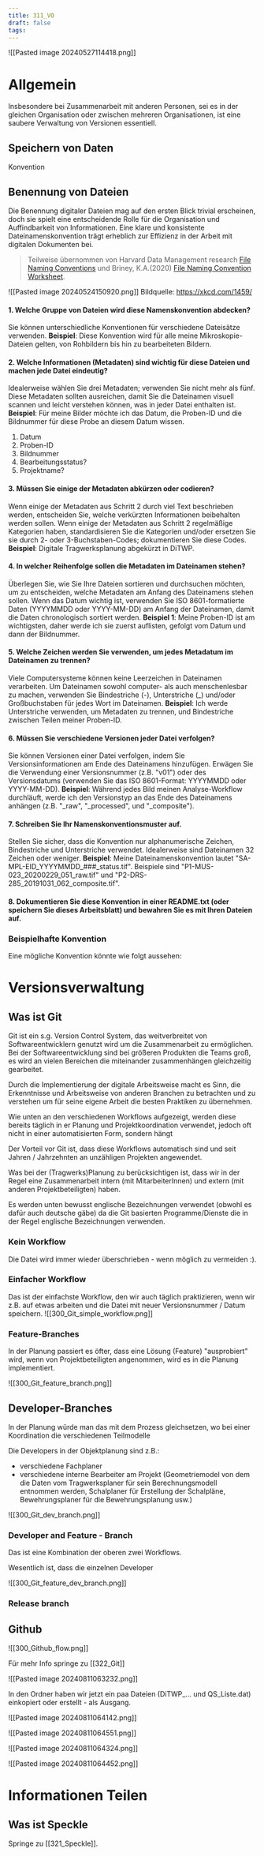 ```yaml
---
title: 311_VO
draft: false
tags:
---
```

![[Pasted image 20240527114418.png]] 

# Allgemein

Insbesondere bei Zusammenarbeit mit anderen Personen, sei es in der gleichen Organisation oder zwischen mehreren Organisationen, ist eine saubere Verwaltung von Versionen essentiell.

## Speichern von Daten

Konvention
## Benennung von Dateien

Die Benennung digitaler Dateien mag auf den ersten Blick trivial erscheinen, doch sie spielt eine entscheidende Rolle für die Organisation und Auffindbarkeit von Informationen. Eine klare und konsistente Dateinamenskonvention trägt erheblich zur Effizienz in der Arbeit mit digitalen Dokumenten bei.

> Teilweise übernommen von Harvard Data Management research [File Naming Conventions](https://datamanagement.hms.harvard.edu/plan-design/file-naming-conventions) und Briney, K.A.(2020)  [File Naming Convention Worksheet](https://authors.library.caltech.edu/records/mmnpf-cez11).

![[Pasted image 20240524150920.png]]
Bildquelle: https://xkcd.com/1459/


#### 1. Welche Gruppe von Dateien wird diese Namenskonvention abdecken?

Sie können unterschiedliche Konventionen für verschiedene Dateisätze verwenden. **Beispiel**: Diese Konvention wird für alle meine Mikroskopie-Dateien gelten, von Rohbildern bis hin zu bearbeiteten Bildern.

#### 2. Welche Informationen (Metadaten) sind wichtig für diese Dateien und machen jede Datei eindeutig?

Idealerweise wählen Sie drei Metadaten; verwenden Sie nicht mehr als fünf. Diese Metadaten sollten ausreichen, damit Sie die Dateinamen visuell scannen und leicht verstehen können, was in jeder Datei enthalten ist. **Beispiel**: Für meine Bilder möchte ich das Datum, die Proben-ID und die Bildnummer für diese Probe an diesem Datum wissen.

1. Datum
2. Proben-ID
3. Bildnummer
4. Bearbeitungsstatus?
5. Projektname?

#### 3. Müssen Sie einige der Metadaten abkürzen oder codieren?

Wenn einige der Metadaten aus Schritt 2 durch viel Text beschrieben werden, entscheiden Sie, welche verkürzten Informationen beibehalten werden sollen. Wenn einige der Metadaten aus Schritt 2 regelmäßige Kategorien haben, standardisieren Sie die Kategorien und/oder ersetzen Sie sie durch 2- oder 3-Buchstaben-Codes; dokumentieren Sie diese Codes. 
**Beispiel**: 
Digitale Tragwerksplanung abgekürzt in DiTWP.



#### 4. In welcher Reihenfolge sollen die Metadaten im Dateinamen stehen?

Überlegen Sie, wie Sie Ihre Dateien sortieren und durchsuchen möchten, um zu entscheiden, welche Metadaten am Anfang des Dateinamens stehen sollen. Wenn das Datum wichtig ist, verwenden Sie ISO 8601-formatierte Daten (YYYYMMDD oder YYYY-MM-DD) am Anfang der Dateinamen, damit die Daten chronologisch sortiert werden. **Beispiel 1**: Meine Proben-ID ist am wichtigsten, daher werde ich sie zuerst auflisten, gefolgt vom Datum und dann der Bildnummer.

#### 5. Welche Zeichen werden Sie verwenden, um jedes Metadatum im Dateinamen zu trennen?

Viele Computersysteme können keine Leerzeichen in Dateinamen verarbeiten. Um Dateinamen sowohl computer- als auch menschenlesbar zu machen, verwenden Sie Bindestriche (-), Unterstriche (_) und/oder Großbuchstaben für jedes Wort im Dateinamen. **Beispiel**: Ich werde Unterstriche verwenden, um Metadaten zu trennen, und Bindestriche zwischen Teilen meiner Proben-ID.

#### 6. Müssen Sie verschiedene Versionen jeder Datei verfolgen?

Sie können Versionen einer Datei verfolgen, indem Sie Versionsinformationen am Ende des Dateinamens hinzufügen. Erwägen Sie die Verwendung einer Versionsnummer (z.B. "v01") oder des Versionsdatums (verwenden Sie das ISO 8601-Format: YYYYMMDD oder YYYY-MM-DD). **Beispiel**: Während jedes Bild meinen Analyse-Workflow durchläuft, werde ich den Versionstyp an das Ende des Dateinamens anhängen (z.B. "_raw", "_processed", und "_composite").

#### 7. Schreiben Sie Ihr Namenskonventionsmuster auf.

Stellen Sie sicher, dass die Konvention nur alphanumerische Zeichen, Bindestriche und Unterstriche verwendet. Idealerweise sind Dateinamen 32 Zeichen oder weniger. **Beispiel**: Meine Dateinamenskonvention lautet "SA-MPL-EID_YYYYMMDD_###_status.tif". Beispiele sind "P1-MUS-023_20200229_051_raw.tif" und "P2-DRS-285_20191031_062_composite.tif".

#### 8. Dokumentieren Sie diese Konvention in einer README.txt (oder speichern Sie dieses Arbeitsblatt) und bewahren Sie es mit Ihren Dateien auf.


### Beispielhafte Konvention

Eine mögliche Konvention könnte wie folgt aussehen:


# Versionsverwaltung
## Was ist Git

Git ist ein s.g. Version Control System, das weitverbreitet von Softwareentwicklern genutzt wird um die Zusammenarbeit zu ermöglichen.
Bei der Softwareentwicklung sind bei größeren Produkten die Teams groß, es wird an vielen Bereichen die miteinander zusammenhängen gleichzeitig gearbeitet. 

Durch die Implementierung der digitale Arbeitsweise macht es Sinn, die Erkenntnisse und Arbeitsweise von anderen Branchen zu betrachten und zu verstehen um für seine eigene Arbeit die besten Praktiken zu übernehmen.   

Wie unten an den verschiedenen Workflows aufgezeigt, werden diese bereits täglich in er Planung und Projektkoordination verwendet, jedoch oft nicht in einer automatisierten Form, sondern hängt 

Der Vorteil vor Git ist, dass diese Workflows automatisch sind und seit Jahren / Jahrzehnten an unzähligen Projekten angewendet. 

Was bei der (Tragwerks)Planung zu berücksichtigen ist, dass wir in der Regel eine Zusammenarbeit intern (mit MitarbeiterInnen) und extern (mit anderen Projektbeteiligten) haben.

Es werden unten bewusst englische Bezeichnungen verwendet (obwohl es dafür auch deutsche gäbe) da die Git basierten Programme/Dienste die in der Regel englische Bezeichnungen verwenden.

### Kein Workflow

Die Datei wird immer wieder überschrieben - wenn möglich zu vermeiden :). 

### Einfacher Workflow

Das ist der einfachste Workflow, den wir auch täglich praktizieren, wenn wir z.B. auf etwas arbeiten und die Datei mit neuer Versionsnummer / Datum speichern. 
![[300_Git_simple_workflow.png]]

### Feature-Branches

In der Planung passiert es öfter, dass eine Lösung (Feature) "ausprobiert" wird, wenn von Projektbeteiligten angenommen, wird es in die Planung implementiert. 

![[300_Git_feature_branch.png]]


## Developer-Branches

In der Planung würde man das mit dem Prozess gleichsetzen, wo bei einer Koordination die verschiedenen Teilmodelle 

Die Developers in der Objektplanung sind z.B.:
- verschiedene Fachplaner 
- verschiedene interne Bearbeiter am Projekt (Geometriemodel von dem die Daten vom Tragwerksplaner für sein Berechnungsmodell entnommen werden, Schalplaner für Erstellung der Schalpläne, Bewehrungsplaner für die Bewehrungsplanung usw.) 

![[300_Git_dev_branch.png]]

### Developer and Feature - Branch

Das ist eine Kombination der oberen zwei Workflows.


Wesentlich ist, dass die einzelnen Developer 


![[300_Git_feature_dev_branch.png]]


### Release branch



## Github


![[300_Github_flow.png]]



Für mehr Info springe zu [[322_Git]]




![[Pasted image 20240811063232.png]]


In den Ordner haben wir jetzt ein paa Dateien (DiTWP_... und QS_Liste.dat) einkopiert oder erstellt - als Ausgang. 

![[Pasted image 20240811064142.png]]

![[Pasted image 20240811064551.png]]


![[Pasted image 20240811064324.png]]



![[Pasted image 20240811064452.png]]

# Informationen Teilen

## Was ist Speckle

Springe zu [[321_Speckle]].
